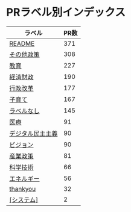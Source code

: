 # PRラベル別インデックス

| ラベル | PR数 |
|--------|------|
| [README](label_README.md) | 371 |
| [その他政策](label_その他政策.md) | 308 |
| [教育](label_教育.md) | 227 |
| [経済財政](label_経済財政.md) | 190 |
| [行政改革](label_行政改革.md) | 177 |
| [子育て](label_子育て.md) | 167 |
| [ラベルなし](label_ラベルなし.md) | 145 |
| [医療](label_医療.md) | 91 |
| [デジタル民主主義](label_デジタル民主主義.md) | 90 |
| [ビジョン](label_ビジョン.md) | 90 |
| [産業政策](label_産業政策.md) | 81 |
| [科学技術](label_科学技術.md) | 66 |
| [エネルギー](label_エネルギー.md) | 56 |
| [thankyou](label_thankyou.md) | 32 |
| [[システム]](label_[システム].md) | 2 |
